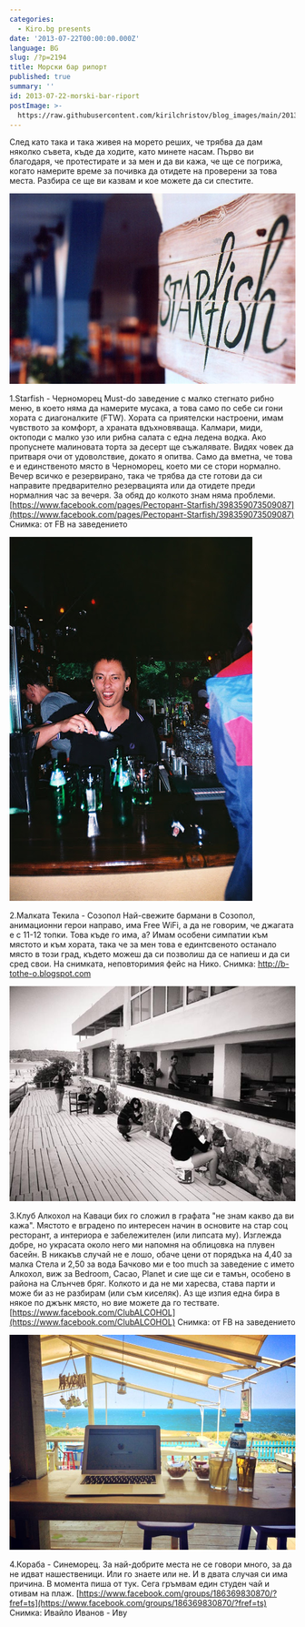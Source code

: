 ```yaml
---
categories:
  - Kiro.bg presents
date: '2013-07-22T00:00:00.000Z'
language: BG
slug: /?p=2194
title: Морски бар рипорт
published: true
summary: ''
id: 2013-07-22-morski-bar-riport
postImage: >-
  https://raw.githubusercontent.com/kirilchristov/blog_images/main/2013/07/550106_398444190167242_456147899_n.jpg
---
```


След като така и така живея на морето реших, че трябва да дам няколко съвета, къде да ходите, като минете насам. Първо ви благодаря, че протестирате и за мен и да ви кажа, че ще се погрижа, когато намерите време за почивка да отидете на проверени за това места. Разбира се ще ви казвам и кое можете да си спестите. 

![](https://raw.githubusercontent.com/kirilchristov/blog_images/main/2013/07/550106_398444190167242_456147899_n.jpg)

 1.Starfish - Черноморец Must-do заведение с малко стегнато рибно меню, в което няма да намерите мусака, а това само по себе си гони хората с диагоналките (FTW). Хората са приятелски настроени, имам чувството за комфорт, а храната вдъхновяваща. Калмари, миди, октоподи с малко узо или рибна салата с една ледена водка. Ако пропуснете малиновата торта за десерт ще съжалявате. Видях човек да притваря очи от удоволствие, докато я опитва. Само да вметна, че това е и единственото място в Черноморец, което ми се стори нормално. Вечер всичко е резервирано, така че трябва да сте готови да си направите предварително резервацията или да отидете преди нормалния час за вечеря. За обяд до колкото знам няма проблеми. [https://www.facebook.com/pages/Ресторант-Starfish/398359073509087](https://www.facebook.com/pages/Ресторант-Starfish/398359073509087) Снимка: от FB на заведението 

![](https://raw.githubusercontent.com/kirilchristov/blog_images/main/2013/07/F1320010.jpg)

 2.Малката Текила - Созопол Най-свежите бармани в Созопол, анимационни герои направо, има Free WiFi, а да не говорим, че джагата е с 11-12 топки. Това къде го има, а? Имам особени симпатии към мястото и към хората, така че за мен това е единтсвеното останало място в този град, където можеш да си позволиш да се напиеш и да си сред свои. На снимката, неповторимия фейс на Нико. Снимка: http://b-tothe-o.blogspot.com 

![](https://raw.githubusercontent.com/kirilchristov/blog_images/main/2013/07/992939_598152363559060_1183742714_n.jpg)

 3.Клуб Алкохол на Каваци бих го сложил в графата "не знам какво да ви кажа". Мястото е вградено по интересен начин в основите на стар соц ресторант, а интериора е забележителен (или липсата му). Изглежда добре, но украсата около него ми напомня на облицовка на плувен басейн. В никакъв случай не е лошо, обаче цени от порядъка на 4,40 за малка Стела и 2,50 за вода Бачково ми е too much за заведение с името Алкохол, виж за Bedroom, Cacao, Planet и сие ще си е тамън, особено в района на Слънчев бряг. Колкото и да не ми харесва, става парти и може би аз не разбирам (или съм киселяк). Аз ще изпия една бира в някое по джънк място, но вие можете да го тествате. [https://www.facebook.com/ClubALCOHOL](https://www.facebook.com/ClubALCOHOL) Снимка: от FB на заведението 

![](https://raw.githubusercontent.com/kirilchristov/blog_images/main/2013/07/1010063_10201514303840952_31410943_n.jpg)

 4.Кораба - Синеморец. За най-добрите места не се говори много, за да не идват нашественици. Или го знаете или не. И в двата случая си има причина. В момента пиша от тук. Сега гръмвам един студен чай и отивам на плаж. [https://www.facebook.com/groups/186369830870/?fref=ts](https://www.facebook.com/groups/186369830870/?fref=ts) Снимка: Ивайло Иванов - Иву
